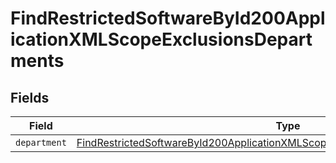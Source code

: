 # FindRestrictedSoftwareById200ApplicationXMLScopeExclusionsDepartments


## Fields

| Field                                                                                                                                                                                         | Type                                                                                                                                                                                          | Required                                                                                                                                                                                      | Description                                                                                                                                                                                   |
| --------------------------------------------------------------------------------------------------------------------------------------------------------------------------------------------- | --------------------------------------------------------------------------------------------------------------------------------------------------------------------------------------------- | --------------------------------------------------------------------------------------------------------------------------------------------------------------------------------------------- | --------------------------------------------------------------------------------------------------------------------------------------------------------------------------------------------- |
| `department`                                                                                                                                                                                  | [FindRestrictedSoftwareById200ApplicationXMLScopeExclusionsDepartmentsDepartment](../../models/operations/findrestrictedsoftwarebyid200applicationxmlscopeexclusionsdepartmentsdepartment.md) | :heavy_minus_sign:                                                                                                                                                                            | N/A                                                                                                                                                                                           |